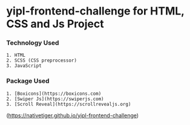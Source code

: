 # yipl-frontend-challenge for HTML, CSS and Js Project

### Technology Used

    1. HTML
    2. SCSS (CSS preprocessor)
    3. JavaScript

### Package Used
   
    1. [Boxicons](https://boxicons.com)
    2. [Swiper Js](https://swiperjs.com)
    3. [Scroll Reveal](https://scrollrevealjs.org)

(https://nativetiger.github.io/yipl-frontend-challenge)

